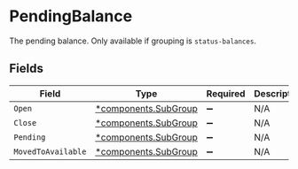 # PendingBalance

The pending balance. Only available if grouping is `status-balances`.


## Fields

| Field                                                       | Type                                                        | Required                                                    | Description                                                 |
| ----------------------------------------------------------- | ----------------------------------------------------------- | ----------------------------------------------------------- | ----------------------------------------------------------- |
| `Open`                                                      | [*components.SubGroup](../../models/components/subgroup.md) | :heavy_minus_sign:                                          | N/A                                                         |
| `Close`                                                     | [*components.SubGroup](../../models/components/subgroup.md) | :heavy_minus_sign:                                          | N/A                                                         |
| `Pending`                                                   | [*components.SubGroup](../../models/components/subgroup.md) | :heavy_minus_sign:                                          | N/A                                                         |
| `MovedToAvailable`                                          | [*components.SubGroup](../../models/components/subgroup.md) | :heavy_minus_sign:                                          | N/A                                                         |